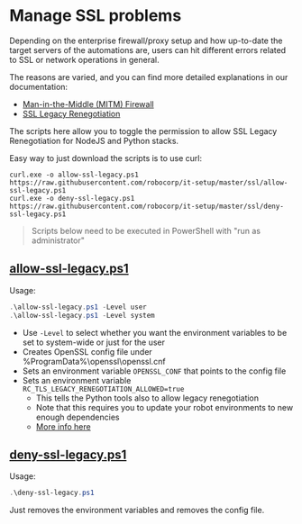 # Manage SSL problems

Depending on the enterprise firewall/proxy setup and how up-to-date the target servers of the automations are, users can hit different errors related to SSL or network operations in general.

The reasons are varied, and you can find more detailed explanations in our documentation:
* [Man-in-the-Middle (MITM) Firewall](https://robocorp.com/docs/faq/mitm-firewall)
* [SSL Legacy Renegotiation](https://robocorp.com/docs/faq/tls-problems)

The scripts here allow you to toggle the permission to allow SSL Legacy Renegotiation for NodeJS and Python stacks.

Easy way to just download the scripts is to use curl:
```
curl.exe -o allow-ssl-legacy.ps1 https://raw.githubusercontent.com/robocorp/it-setup/master/ssl/allow-ssl-legacy.ps1
curl.exe -o deny-ssl-legacy.ps1 https://raw.githubusercontent.com/robocorp/it-setup/master/ssl/deny-ssl-legacy.ps1
```

> Scripts below need to be executed in PowerShell with "run as administrator"

## [allow-ssl-legacy.ps1](allow-ssl-legacy.ps1)

Usage:
```PowerShell
.\allow-ssl-legacy.ps1 -Level user
.\allow-ssl-legacy.ps1 -Level system
```

- Use `-Level` to select whether you want the environment variables to be set to system-wide or just for the user
- Creates OpenSSL config file under %ProgramData%\openssl\openssl.cnf
- Sets an environment variable `OPENSSL_CONF` that points to the config file
- Sets an environment variable `RC_TLS_LEGACY_RENEGOTIATION_ALLOWED=true`
  - This tells the Python tools also to allow legacy renegotiation
  - Note that this requires you to update your robot environments to new enough dependencies
  - [More info here](https://robocorp.com/docs/faq/tls-problems#2-2-allow-legacy-renegotiation-for-the-python-tool-stack)


## [deny-ssl-legacy.ps1](deny-ssl-legacy.ps1)
Usage:
```PowerShell
.\deny-ssl-legacy.ps1
```

Just removes the environment variables and removes the config file.
